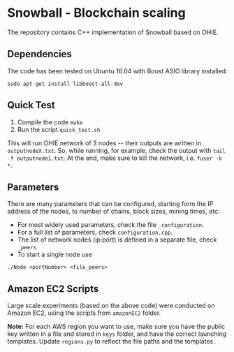 # Snowball - Blockchain scaling

The repository contains C++ implementation of Snowball based on OHIE. 

## Dependencies

The code has been tested on Ubuntu 16.04 with Boost ASIO library installed:

	sudo apt-get install libboost-all-dev

## Quick Test

1. Compile the code `make` 
2. Run the script `quick_test.sh`

This will run OHIE network of 3 nodes -- their outputs are written in `outputnodeX.txt`. So, while running, for example, check the output with `tail -f outputnode1.txt`. 
At the end, make sure to kill the network, i.e. `fuser -k *`.

## Parameters

There are many parameters that can be configured, starting form the IP address of the nodes, to number of chains, block sizes, mining times, etc: 
- For most widely used parameters, check the file `_configuration`. 
- For a full list of parameters, check `configuration.cpp`. 
- The list of network nodes (ip:port) is defined in a separate file, check `_peers`
- To start a single node use 
```
./Node <portNumber> <file_peers> 
```

## Amazon EC2 Scripts

Large scale experiments (based on the above code) were conducted on Amazon EC2, using the scripts from `amazonEC2` folder. 

**Note:** For each AWS region you want to use, make sure you have the public key written in a file and stored in `keys` folder, and have the correct launching templates. Update `regions.py` to reflect the file paths and the templates. 

